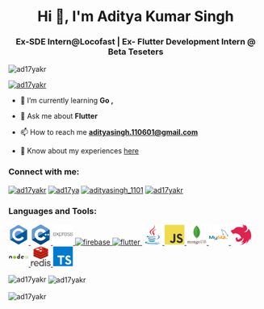 <h1 align="center">Hi 👋, I'm Aditya Kumar Singh</h1>
<h3 align="center">Ex-SDE Intern@Locofast | Ex- Flutter Development Intern @ Beta Teseters</h3>

<p align="left"> <img src="https://komarev.com/ghpvc/?username=ad17yakr&label=Profile%20views&color=0e75b6&style=flat" alt="ad17yakr" /> </p>

<p align="left"> <a href="https://github.com/ryo-ma/github-profile-trophy"><img src="https://github-profile-trophy.vercel.app/?username=ad17yakr" alt="ad17yakr" /></a> </p>

- 🌱 I’m currently learning **Go ,**

- 💬 Ask me about **Flutter**

- 📫 How to reach me **adityasingh.110601@gmail.com**

- 📄 Know about my experiences [here](https://drive.google.com/file/d/1yPl-kcNB-ANhJnY-lkfKcRQ_2L0R-GUz/view?usp=sharing)

<h3 align="left">Connect with me:</h3>
<p align="left">
<a href="https://linkedin.com/in/ad17yakr" target="blank"><img align="center" src="https://raw.githubusercontent.com/rahuldkjain/github-profile-readme-generator/master/src/images/icons/Social/linked-in-alt.svg" alt="ad17yakr" height="30" width="40" /></a>
<a href="https://www.codechef.com/users/ad17ya" target="blank"><img align="center" src="https://cdn.jsdelivr.net/npm/simple-icons@3.1.0/icons/codechef.svg" alt="ad17ya" height="30" width="40" /></a>
<a href="https://www.hackerrank.com/adityasingh_1101" target="blank"><img align="center" src="https://raw.githubusercontent.com/rahuldkjain/github-profile-readme-generator/master/src/images/icons/Social/hackerrank.svg" alt="adityasingh_1101" height="30" width="40" /></a>
<a href="https://www.leetcode.com/ad17yakr" target="blank"><img align="center" src="https://raw.githubusercontent.com/rahuldkjain/github-profile-readme-generator/master/src/images/icons/Social/leet-code.svg" alt="ad17yakr" height="30" width="40" /></a>
</p>

<h3 align="left">Languages and Tools:</h3>
<p align="left"> <a href="https://www.cprogramming.com/" target="_blank" rel="noreferrer"> <img src="https://raw.githubusercontent.com/devicons/devicon/master/icons/c/c-original.svg" alt="c" width="40" height="40"/> </a> <a href="https://www.w3schools.com/cpp/" target="_blank" rel="noreferrer"> <img src="https://raw.githubusercontent.com/devicons/devicon/master/icons/cplusplus/cplusplus-original.svg" alt="cplusplus" width="40" height="40"/> </a> <a href="https://expressjs.com" target="_blank" rel="noreferrer"> <img src="https://raw.githubusercontent.com/devicons/devicon/master/icons/express/express-original-wordmark.svg" alt="express" width="40" height="40"/> </a> <a href="https://firebase.google.com/" target="_blank" rel="noreferrer"> <img src="https://www.vectorlogo.zone/logos/firebase/firebase-icon.svg" alt="firebase" width="40" height="40"/> </a> <a href="https://flutter.dev" target="_blank" rel="noreferrer"> <img src="https://www.vectorlogo.zone/logos/flutterio/flutterio-icon.svg" alt="flutter" width="40" height="40"/> </a> <a href="https://www.java.com" target="_blank" rel="noreferrer"> <img src="https://raw.githubusercontent.com/devicons/devicon/master/icons/java/java-original.svg" alt="java" width="40" height="40"/> </a> <a href="https://developer.mozilla.org/en-US/docs/Web/JavaScript" target="_blank" rel="noreferrer"> <img src="https://raw.githubusercontent.com/devicons/devicon/master/icons/javascript/javascript-original.svg" alt="javascript" width="40" height="40"/> </a> <a href="https://www.mongodb.com/" target="_blank" rel="noreferrer"> <img src="https://raw.githubusercontent.com/devicons/devicon/master/icons/mongodb/mongodb-original-wordmark.svg" alt="mongodb" width="40" height="40"/> </a> <a href="https://www.mysql.com/" target="_blank" rel="noreferrer"> <img src="https://raw.githubusercontent.com/devicons/devicon/master/icons/mysql/mysql-original-wordmark.svg" alt="mysql" width="40" height="40"/> </a> <a href="https://nestjs.com/" target="_blank" rel="noreferrer"> <img src="https://raw.githubusercontent.com/devicons/devicon/master/icons/nestjs/nestjs-plain.svg" alt="nestjs" width="40" height="40"/> </a> <a href="https://nodejs.org" target="_blank" rel="noreferrer"> <img src="https://raw.githubusercontent.com/devicons/devicon/master/icons/nodejs/nodejs-original-wordmark.svg" alt="nodejs" width="40" height="40"/> </a> <a href="https://redis.io" target="_blank" rel="noreferrer"> <img src="https://raw.githubusercontent.com/devicons/devicon/master/icons/redis/redis-original-wordmark.svg" alt="redis" width="40" height="40"/> </a> <a href="https://www.typescriptlang.org/" target="_blank" rel="noreferrer"> <img src="https://raw.githubusercontent.com/devicons/devicon/master/icons/typescript/typescript-original.svg" alt="typescript" width="40" height="40"/> </a> </p>

<p><img align="left" src="https://github-readme-stats.vercel.app/api/top-langs?username=ad17yakr&show_icons=true&locale=en&layout=compact" alt="ad17yakr" /></p>

<p>&nbsp;<img align="center" src="https://github-readme-stats.vercel.app/api?username=ad17yakr&show_icons=true&locale=en" alt="ad17yakr" /></p>

<p><img align="center" src="https://github-readme-streak-stats.herokuapp.com/?user=ad17yakr&" alt="ad17yakr" /></p>
